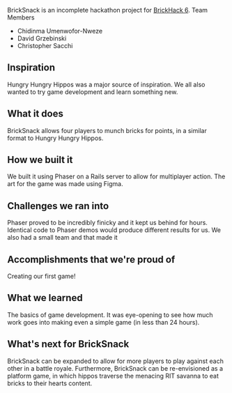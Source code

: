 BrickSnack is an incomplete hackathon project for [BrickHack 6](https://brickhack6.devpost.com/).
Team Members

* Chidinma Umenwofor-Nweze
* David Grzebinski
* Christopher Sacchi


## Inspiration

Hungry Hungry Hippos was a major source of inspiration. We all also wanted to try game development and learn something new.

## What it does

BrickSnack allows four players to munch bricks for points, in a similar format to Hungry Hungry Hippos.

## How we built it

We built it using Phaser on a Rails server to allow for multiplayer action. The art for the game was made using Figma. 

## Challenges we ran into

Phaser proved to be incredibly finicky and it kept us behind for hours. Identical code to Phaser demos would produce different results for us. We also had a small team and that made it 

## Accomplishments that we're proud of

Creating our first game!

## What we learned

The basics of game development. It was eye-opening to see how much work goes into making even a simple game (in less than 24 hours).

## What's next for BrickSnack

BrickSnack can be expanded to allow for more players to play against each other in a battle royale. Furthermore, BrickSnack can be re-envisioned as a platform game, in which hippos traverse the menacing RIT savanna to eat bricks to their hearts content.
